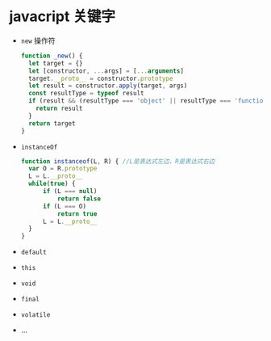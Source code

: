 # javacript 关键字

- `new` 操作符

  ```js
  function _new() {
    let target = {}
    let [constructor, ...args] = [...arguments]
    target.__proto__ = constructor.prototype
    let result = constructor.apply(target, args)
    const resultType = typeof result
    if (result && (resultType === 'object' || resultType === 'function')) {
      return result
    }
    return target
  }
  ```

- `instanceOf`

  ```js
  function instanceof(L, R) { //L是表达式左边，R是表达式右边
    var O = R.prototype
    L = L.__proto__
    while(true) {
        if (L === null)
            return false
        if (L === O)
            return true
        L = L.__proto__
    }
  }
  ```

- `default`
- `this`
- `void`
- `final`
- `volatile`
- ...
